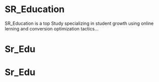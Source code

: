 # SR_Education


SR_Education is a top Study specializing in student growth using online lerning and conversion optimization tactics...
# Sr_Edu
# Sr_Edu
